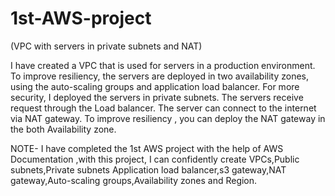 # 1st-AWS-project

(VPC with servers in private subnets and NAT)

I have created a VPC that is used for servers in a production environment. To improve resiliency, the servers are deployed in two availability zones, using the auto-scaling groups and application load balancer. For more security, I deployed the servers in private subnets. The servers receive request through the Load balancer. The server can connect to the internet via NAT gateway. To improve resiliency , you can deploy the NAT gateway in the both Availability zone.

NOTE- I have completed the 1st AWS project with the help of AWS Documentation ,with this project, I can confidently create VPCs,Public subnets,Private subnets Application load balancer,s3 gateway,NAT gateway,Auto-scaling groups,Availability zones and Region.
